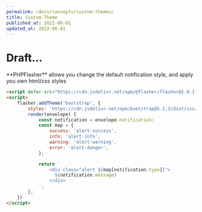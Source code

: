 ```yaml
---
permalink: /docs/concepts/custom-themes/
title: Custom Theme
published_at: 2022-06-01
updated_at: 2022-06-01
---
```


<h1 class="text-center">Draft...</h1>
**<span class="text-indigo-900">PHP<span class="text-indigo-500">Flasher</span></span>** allows you change
the default notification style, and apply you own html/css styles

```html
<script defer src="https://cdn.jsdelivr.net/npm/@flasher/flasher@1.0.17/dist/flasher.min.js"></script>
<script>
    flasher.addTheme('bootstrap', {
        styles: 'https://cdn.jsdelivr.net/npm/bootstrap@5.1.3/dist/css/bootstrap.min.css', // optional
        render(envelope) {
            const notification = envelope.notification;
            const map = {
                success: 'alert-success',
                info: 'alert-info',
                warning: 'alert-warning',
                error: 'alert-danger',
            };

            return `
                <div class="alert ${map[notification.type]}">
                  ${notification.message}
                </div>
            `;
        },
    })
</script>
```
